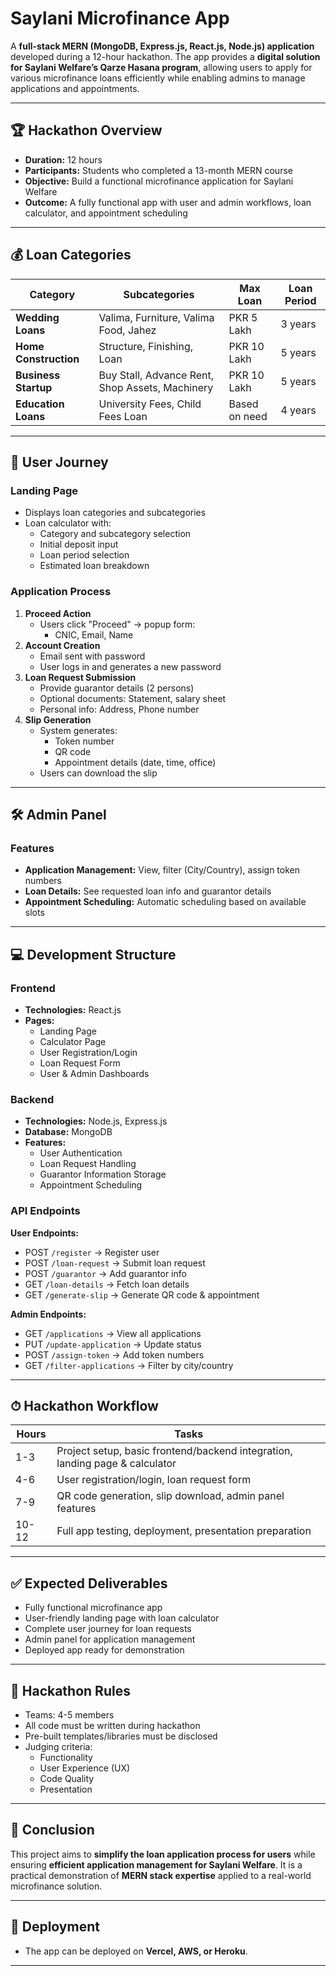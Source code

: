 # Saylani Microfinance App

A **full-stack MERN (MongoDB, Express.js, React.js, Node.js) application** developed during a 12-hour hackathon. The app provides a **digital solution for Saylani Welfare’s Qarze Hasana program**, allowing users to apply for various microfinance loans efficiently while enabling admins to manage applications and appointments.

---

## 🏆 Hackathon Overview
- **Duration:** 12 hours  
- **Participants:** Students who completed a 13-month MERN course  
- **Objective:** Build a functional microfinance application for Saylani Welfare  
- **Outcome:** A fully functional app with user and admin workflows, loan calculator, and appointment scheduling

---

## 💰 Loan Categories

| Category                | Subcategories                                    | Max Loan       | Loan Period |
|-------------------------|-------------------------------------------------|----------------|------------|
| **Wedding Loans**       | Valima, Furniture, Valima Food, Jahez          | PKR 5 Lakh     | 3 years    |
| **Home Construction**   | Structure, Finishing, Loan                      | PKR 10 Lakh    | 5 years    |
| **Business Startup**    | Buy Stall, Advance Rent, Shop Assets, Machinery | PKR 10 Lakh    | 5 years    |
| **Education Loans**     | University Fees, Child Fees Loan                | Based on need  | 4 years    |

---

## 🧭 User Journey

### Landing Page
- Displays loan categories and subcategories  
- Loan calculator with:
  - Category and subcategory selection
  - Initial deposit input
  - Loan period selection
  - Estimated loan breakdown  

### Application Process
1. **Proceed Action**
   - Users click "Proceed" → popup form:
     - CNIC, Email, Name  
2. **Account Creation**
   - Email sent with password  
   - User logs in and generates a new password  
3. **Loan Request Submission**
   - Provide guarantor details (2 persons)  
   - Optional documents: Statement, salary sheet  
   - Personal info: Address, Phone number  
4. **Slip Generation**
   - System generates:
     - Token number
     - QR code
     - Appointment details (date, time, office)  
   - Users can download the slip  

---

## 🛠 Admin Panel

### Features
- **Application Management:** View, filter (City/Country), assign token numbers  
- **Loan Details:** See requested loan info and guarantor details  
- **Appointment Scheduling:** Automatic scheduling based on available slots  

---

## 💻 Development Structure

### Frontend
- **Technologies:** React.js  
- **Pages:**
  - Landing Page
  - Calculator Page
  - User Registration/Login
  - Loan Request Form
  - User & Admin Dashboards

### Backend
- **Technologies:** Node.js, Express.js  
- **Database:** MongoDB  
- **Features:**
  - User Authentication
  - Loan Request Handling
  - Guarantor Information Storage
  - Appointment Scheduling  

### API Endpoints
**User Endpoints:**
- POST `/register` → Register user  
- POST `/loan-request` → Submit loan request  
- POST `/guarantor` → Add guarantor info  
- GET `/loan-details` → Fetch loan details  
- GET `/generate-slip` → Generate QR code & appointment  

**Admin Endpoints:**
- GET `/applications` → View all applications  
- PUT `/update-application` → Update status  
- POST `/assign-token` → Add token numbers  
- GET `/filter-applications` → Filter by city/country  

---

## ⏱ Hackathon Workflow

| Hours       | Tasks                                                                 |
|------------|----------------------------------------------------------------------|
| 1-3        | Project setup, basic frontend/backend integration, landing page & calculator |
| 4-6        | User registration/login, loan request form                             |
| 7-9        | QR code generation, slip download, admin panel features               |
| 10-12      | Full app testing, deployment, presentation preparation                |

---

## ✅ Expected Deliverables
- Fully functional microfinance app  
- User-friendly landing page with loan calculator  
- Complete user journey for loan requests  
- Admin panel for application management  
- Deployed app ready for demonstration  

---

## 📜 Hackathon Rules
- Teams: 4-5 members  
- All code must be written during hackathon  
- Pre-built templates/libraries must be disclosed  
- Judging criteria:
  - Functionality
  - User Experience (UX)
  - Code Quality
  - Presentation  

---

## 🎯 Conclusion
This project aims to **simplify the loan application process for users** while ensuring **efficient application management for Saylani Welfare**. It is a practical demonstration of **MERN stack expertise** applied to a real-world microfinance solution.

---

## 🔗 Deployment
- The app can be deployed on **Vercel, AWS, or Heroku**.  

---

